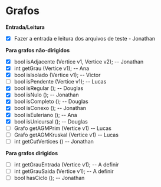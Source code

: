 # Grafos

**Entrada/Leitura**
* [x] Fazer a entrada e leitura dos arquivos de teste - Jonathan

**Para grafos não-dirigidos**

* [x] bool isAdjacente (Vertice v1, Vertice v2); -- Jonathan
* [x] int getGrau (Vertice v1); -- Ana 
* [x] bool isIsolado (Vertice v1);  -- Victor
* [ ] bool isPendente (Vertice v1);  -- Lucas
* [x] bool isRegular ();  -- Douglas
* [x] bool isNulo ();  -- Jonathan
* [x] bool isCompleto ();  -- Douglas
* [x] bool isConexo ();  -- Jonathan
* [x] bool isEuleriano (); -- Ana  
* [x] bool isUnicursal ();  -- Douglas
* [ ] Grafo getAGMPrim (Vertice v1)   -- Lucas
* [ ] Grafo getAGMKruskal (Vertice v1)  -- Lucas
* [ ] int getCutVertices () -- Jonathan

**Para grafos dirigidos**

* [ ] int getGrauEntrada (Vertice v1); -- A definir
* [ ] int getGrauSaida (Vertice v1); -- A definir
* [ ] bool hasCiclo (); -- Jonathan
